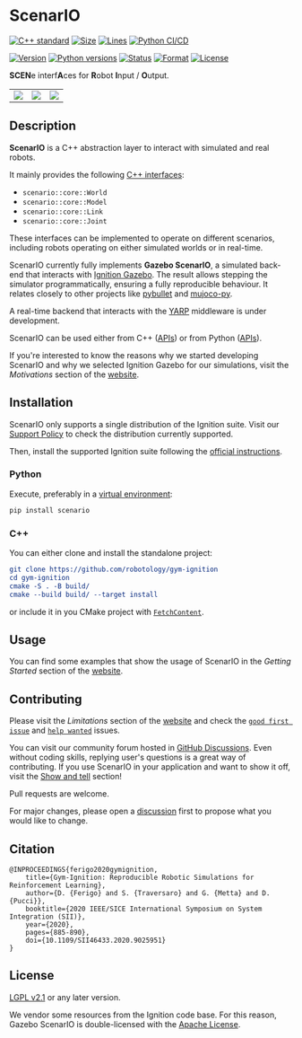 # ScenarIO

[![C++ standard](https://img.shields.io/badge/standard-C++17-blue.svg?style=flat&logo=c%2B%2B)](https://isocpp.org)
[![Size](https://img.shields.io/github/languages/code-size/robotology/gym-ignition.svg)][scenario]
[![Lines](https://img.shields.io/tokei/lines/github/robotology/gym-ignition)][scenario]
[![Python CI/CD](https://github.com/robotology/gym-ignition/workflows/CI/CD/badge.svg)](https://github.com/robotology/gym-ignition/actions)

[![Version](https://img.shields.io/pypi/v/scenario.svg)][pypi]
[![Python versions](https://img.shields.io/pypi/pyversions/scenario.svg)][pypi]
[![Status](https://img.shields.io/pypi/status/scenario.svg)][pypi]
[![Format](https://img.shields.io/pypi/format/scenario.svg)][pypi]
[![License](https://img.shields.io/pypi/l/scenario.svg)][pypi]

[pypi]: https://pypi.org/project/scenario/
[scenario]: https://github.com/robotology/gym-ignition/tree/master/scenario

**SCEN**e interf**A**ces for **R**obot **I**nput / **O**utput.

||||
|:---:|:---:|:---:|
| ![][pendulum] | ![][panda] | ![][icub] |

[icub]: https://user-images.githubusercontent.com/469199/99262746-9e021a80-281e-11eb-9df1-d70134b0801a.png
[panda]: https://user-images.githubusercontent.com/469199/99263111-0cdf7380-281f-11eb-9cfe-338b2aae0503.png
[pendulum]: https://user-images.githubusercontent.com/469199/99262383-321fb200-281e-11eb-89cc-cc31f590daa3.png

## Description

**ScenarIO** is a C++ abstraction layer to interact with simulated and real robots.

It mainly provides the following 
[C++ interfaces](https://github.com/robotology/gym-ignition/tree/master/scenario/core/include/scenario/core):

- `scenario::core::World`
- `scenario::core::Model`
- `scenario::core::Link`
- `scenario::core::Joint`

These interfaces can be implemented to operate on different scenarios, 
including robots operating on either simulated worlds or in real-time.

ScenarIO currently fully implements **Gazebo ScenarIO**, 
a simulated back-end that interacts with [Ignition Gazebo](https://ignitionrobotics.org).
The result allows stepping the simulator programmatically, ensuring a fully reproducible behaviour.
It relates closely to other projects like
[pybullet](https://github.com/bulletphysics/bullet3) and [mujoco-py](https://github.com/openai/mujoco-py).

A real-time backend that interacts with the [YARP](https://github.com/robotology/yarp) middleware is under development.

ScenarIO can be used either from C++ ([APIs](https://robotology.github.io/gym-ignition/master/breathe/core.html)) 
or from Python ([APIs](https://robotology.github.io/gym-ignition/master/apidoc/scenario/scenario.bindings.html)).

If you're interested to know the reasons why we started developing ScenarIO and why we selected Ignition Gazebo 
for our simulations, visit the _Motivations_ section of the 
[website][website].

## Installation

ScenarIO only supports a single distribution of the Ignition suite.
Visit our [Support Policy](https://robotology.github.io/gym-ignition/master/installation/support_policy.html)
to check the distribution currently supported.

Then, install the supported Ignition suite following the 
[official instructions](https://ignitionrobotics.org/docs/edifice).

### Python

Execute, preferably in a [virtual environment](https://docs.python.org/3.8/tutorial/venv.html):

```bash
pip install scenario
```

### C++

You can either clone and install the standalone project:

```cmake
git clone https://github.com/robotology/gym-ignition
cd gym-ignition
cmake -S . -B build/
cmake --build build/ --target install
```

or include it in you CMake project with
[`FetchContent`](https://cmake.org/cmake/help/latest/module/FetchContent.html).

## Usage

You can find some examples that show the usage of ScenarIO in the _Getting Started_ section of the
[website][website].

## Contributing

Please visit the _Limitations_ section of the [website][website] and check the 
[`good first issue`](https://github.com/robotology/gym-ignition/issues?q=is%3Aissue+is%3Aopen+label%3A%22good+first+issue%22)
and
[`help wanted`](https://github.com/robotology/gym-ignition/issues?q=is%3Aissue+is%3Aopen+label%3A%22help+wanted%22)
issues.

You can visit our community forum hosted in [GitHub Discussions](https://github.com/robotology/gym-ignition/discussions).
Even without coding skills, replying user's questions is a great way of contributing.
If you use ScenarIO in your application and want to show it off, visit the 
[Show and tell](https://github.com/robotology/gym-ignition/discussions/categories/show-and-tell) section!

Pull requests are welcome.

For major changes, please open a [discussion](https://github.com/robotology/gym-ignition/discussions)
first to propose what you would like to change.

## Citation

```
@INPROCEEDINGS{ferigo2020gymignition,
    title={Gym-Ignition: Reproducible Robotic Simulations for Reinforcement Learning},
    author={D. {Ferigo} and S. {Traversaro} and G. {Metta} and D. {Pucci}},
    booktitle={2020 IEEE/SICE International Symposium on System Integration (SII)},
    year={2020},
    pages={885-890},
    doi={10.1109/SII46433.2020.9025951}
} 
```

## License

[LGPL v2.1](https://choosealicense.com/licenses/lgpl-2.1/) or any later version.

We vendor some resources from the Ignition code base.
For this reason, Gazebo ScenarIO is double-licensed with the 
[Apache License](https://choosealicense.com/licenses/apache-2.0/).

[website]: https://robotology.github.io/gym-ignition
